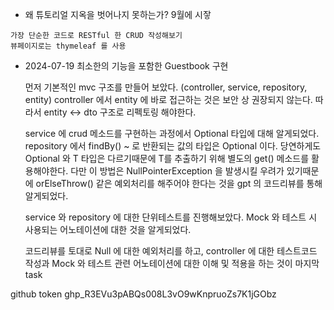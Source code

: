 
* 왜 튜토리얼 지옥을 벗어나지 못하는가?
	 9월에 시잫

```
가장 단순한 코드로 RESTful 한 CRUD 작성해보기
뷰페이지로는 thymeleaf 를 사용 
```

* 2024-07-19 최소한의 기능을 포함한 Guestbook 구현
	
	먼저 기본적인 mvc 구조를 만들어 보았다. (controller, service, repository, entity)
	controller 에서 entity 에 바로 접근하는 것은 보안 상 권장되지 않는다.
	따라서 entity <-> dto 구조로 리펙토링 해야한다.
	
	service 에 crud 메소드를 구현하는 과정에서 Optional <T> 타입에 대해 알게되었다.  
	repository 에서 findBy() ~ 로 반환되는 값의 타입은 Optional<T> 이다. 당연하게도Optional<T> 와 T 타입은 다르기때문에 T를 추출하기 위해 별도의 get() 메소드를 활용해야한다.
	다만 이 방법은 NullPointerException 을 발생시킬 우려가 있기때문에 
	orElseThrow() 같은 예외처리를 해주어야 한다는 것을 gpt 의 코드리뷰를 통해 알게되었다. 
	
	 service 와 repository 에 대한 단위테스트를 진행해보았다. 
	 Mock 와 테스트 시 사용되는 어노테이션에 대한 것을 알게되었다.
	 
	 코드리뷰를 토대로 Null 에 대한 예외처리를 하고, controller 에 대한 테스트코드 작성과 
	 Mock 와 테스트 관련 어노테이션에 대한 이해 및 적용을 하는 것이 마지막 task 



github token
	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